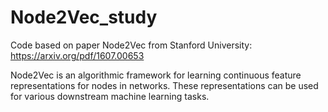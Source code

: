 # Node2Vec_study
Code based on paper Node2Vec from Stanford University: https://arxiv.org/pdf/1607.00653

Node2Vec is an algorithmic framework for learning continuous feature representations for nodes in networks. 
These representations can be used for various downstream machine learning tasks.
